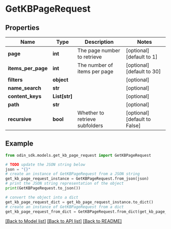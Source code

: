 # GetKBPageRequest


## Properties

Name | Type | Description | Notes
------------ | ------------- | ------------- | -------------
**page** | **int** | The page number to retrieve | [optional] [default to 1]
**items_per_page** | **int** | The number of items per page | [optional] [default to 30]
**filters** | **object** |  | [optional] 
**name_search** | **str** |  | [optional] 
**content_keys** | **List[str]** |  | [optional] 
**path** | **str** |  | [optional] 
**recursive** | **bool** | Whether to retrieve subfolders | [optional] [default to False]

## Example

```python
from odin_sdk.models.get_kb_page_request import GetKBPageRequest

# TODO update the JSON string below
json = "{}"
# create an instance of GetKBPageRequest from a JSON string
get_kb_page_request_instance = GetKBPageRequest.from_json(json)
# print the JSON string representation of the object
print(GetKBPageRequest.to_json())

# convert the object into a dict
get_kb_page_request_dict = get_kb_page_request_instance.to_dict()
# create an instance of GetKBPageRequest from a dict
get_kb_page_request_from_dict = GetKBPageRequest.from_dict(get_kb_page_request_dict)
```
[[Back to Model list]](../README.md#documentation-for-models) [[Back to API list]](../README.md#documentation-for-api-endpoints) [[Back to README]](../README.md)


